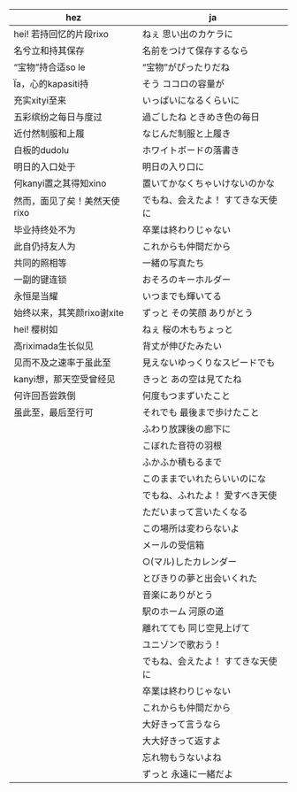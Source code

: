 |hez|ja|
|-|-|
|hei! 若持回忆的片段rixo|ねぇ 思い出のカケラに|
|名兮立和持其保存|名前をつけて保存するなら|
|“宝物”持合适so le|“宝物”がぴったりだね|
|Ïa，心的kapasiti持|そう ココロの容量が|
|充实xityi至来|いっぱいになるくらいに|
|五彩缤纷之每日与度过|過ごしたね ときめき色の毎日|
|近付然制服和上履|なじんだ制服と上履き|
|白板的dudolu|ホワイトボードの落書き|
|明日的入口处于|明日の入り口に|
|何kanyi置之其得知xino|置いてかなくちゃいけないのかな|
|然而，面见了矣！美然天使rixo|でもね、会えたよ！ すてきな天使に|
|毕业持终处不为|卒業は終わりじゃない|
|此自仍持友人为|これからも仲間だから|
|共同的照相等|一緒の写真たち|
|一副的键连锁|おそろのキーホルダー|
|永恒是当耀|いつまでも輝いてる|
|始终以来，其笑颜rixo谢xite|ずっと その笑顔 ありがとう|
|hei! 樱树如|ねぇ 桜の木もちょっと|
|高riximada生长似见|背丈が伸びたみたい|
|见而不及之速率于虽此至|見えないゆっくりなスピードでも|
|kanyi想，那天空受曾经见|きっと あの空は見てたね|
|何许回吾尝跌倒|何度もつまずいたこと|
|虽此至，最后至行可|それでも 最後まで歩けたこと|
||ふわり放課後の廊下に|
||こぼれた音符の羽根|
||ふかふか積もるまで|
||このままでいれたらいいのにな|
||でもね、ふれたよ！ 愛すべき天使|に|
||ただいまって言いたくなる|
||この場所は変わらないよ|
||メールの受信箱|
||○(マル)したカレンダー|
||とびきりの夢と出会いくれた|
||音楽にありがとう|
||駅のホーム 河原の道|
||離れてても 同じ空見上げて|
||ユニゾンで歌おう！|
||でもね、会えたよ！ すてきな天使に|
||卒業は終わりじゃない|
||これからも仲間だから|
||大好きって言うなら|
||大大好きって返すよ|
||忘れ物もうないよね|
||ずっと 永遠に一緒だよ|